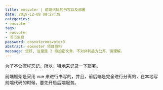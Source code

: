 ```yaml
---
title: eosvoter | 前端代码的书写以及部署
date: 2019-12-08 08:27:39
categories:
- eosvoter
tags:
- eosvoter
- 币币生息
password: eosvotereosvoter3
abstract: eosvoter 项目资料
message: 您好, 这里是 2 级加密文章，不对非利益方公开，请理解。
---
```

为了不让流程忘记，所以，特地来记录一下部署。

<!-- more -->

前端框架是采用 vue 来进行书写的，并且，前后端是完全进行分离的，在本地写前端代码的时候，要先开启后端服务。

